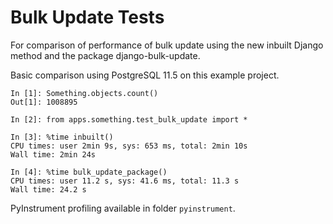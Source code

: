 # Bulk Update Tests

For comparison of performance of bulk update using the new inbuilt Django method and the package django-bulk-update.

Basic comparison using PostgreSQL 11.5 on this example project.

```
In [1]: Something.objects.count()                                                                                                                                                                                                             
Out[1]: 1008895

In [2]: from apps.something.test_bulk_update import *                                                                                                                                                                                         

In [3]: %time inbuilt()                                                                                                                                                                                                                       
CPU times: user 2min 9s, sys: 653 ms, total: 2min 10s
Wall time: 2min 24s

In [4]: %time bulk_update_package()                                                                                                                                                                                                           
CPU times: user 11.2 s, sys: 41.6 ms, total: 11.3 s
Wall time: 24.2 s
```

PyInstrument profiling available in folder `pyinstrument`.
